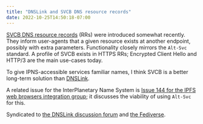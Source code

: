 ```yaml
---
title: "DNSLink and SVCB DNS resource records"
date: 2022-10-25T14:50:18-07:00
---
```


[SVCB DNS resource records](https://datatracker.ietf.org/doc/draft-ietf-dnsop-svcb-https/) (<abbr>RRs</abbr>) were introduced somewhat recently. They inform user-agents that a given resource exists at another endpoint, possibly with extra parameters. Functionality closely mirrors the `Alt-Svc` standard. A profile of SVCB exists in HTTPS <abbr>RRs</abbr>; Encrypted Client Hello and HTTP/3 are the main use-cases today.

To give <abbr>IPNS</abbr>-accessible services familiar names, I think SVCB is a better long-term solution than [DNSLink](https://www.dnslink.io/).

A related issue for the InterPlanetary Name System is [Issue 144 for the <abbr>IPFS</abbr> web browsers integration group](https://github.com/ipfs/in-web-browsers/issues/144); it discusses the viability of using `Alt-Svc` for this.

<aside><p>Syndicated to <a href="https://github.com/dnslink-std/community/discussions/2" class="u-syndication" rel="syndication">the DNSLink discussion forum</a> and <a href="https://pleroma.envs.net/notice/AOwGcaXk9ME4tYyUPQ" class="u-syndication" rel="syndication">the Fediverse</a>.</p></aside>
